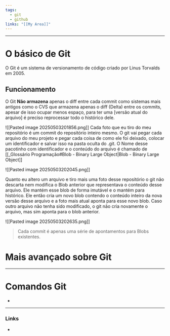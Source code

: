 ```yaml
---
tags:
  - git
  - github
links: "[[My Area]]"
---
```

---
# O básico de Git

O Git é um sistema de versionamento de código criado por Linus Torvalds em 2005.

## Funcionamento

O Git **Não armazena** apenas o diff entre cada commit como sistemas mais antigos como o CVS que armazena apenas o diff (Delta) entre os commits, apesar de isso ocupar menos espaço, para ter uma [versão atual do arquivo] é preciso reprocessar todo o histórico dele.


![[Pasted image 20250503201856.png]]
Cada foto que eu tiro do meu repositório é um commit do repositório inteiro mesmo.
O git vai pegar cada arquivo do meu projeto e pegar cada coisa de como ele foi deixado, colocar um identificador e salvar isso na pasta oculta do .git. O Nome desse pacotinho com identificador e o conteúdo do arquivo é chamado de [[_Glossário Programação#Blob - Binary Large Object|Blob - Binary Large Object]] 

![[Pasted image 20250503202045.png]]

Quanto eu altero um arquivo e tiro mais uma foto desse repositório o git não descarta nem modifica o Blob anterior que representava o conteúdo desse arquivo. Ele mantém esse blob de forma imutável e o mantém para histórico. 
Ele então cria um novo blob contendo o conteúdo inteiro da nova versão desse arquivo e a foto mais atual aponta para esse novo blob. Caso outro arquivo não tenha sido modificado, o git não cria novamente o arquivo, mas sim aponta para o blob anterior. 

![[Pasted image 20250503202635.png]]
> Cada commit é apenas uma série de apontamentos para Blobs existentes.


# Mais avançado sobre Git


---
# Comandos Git
* 

---
### Links
* 
